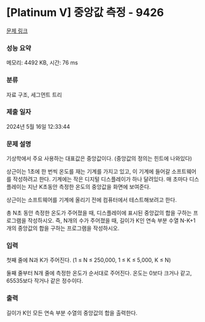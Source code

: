 # [Platinum V] 중앙값 측정 - 9426 

[문제 링크](https://www.acmicpc.net/problem/9426) 

### 성능 요약

메모리: 4492 KB, 시간: 76 ms

### 분류

자료 구조, 세그먼트 트리

### 제출 일자

2024년 5월 16일 12:33:44

### 문제 설명

<p>기상학에서 주요 사용하는 대표값은 중앙값이다. (중앙값의 정의는 힌트에 나와있다)</p>

<p>상근이는 1초에 한 번씩 온도를 재는 기계를 가지고 있고, 이 기계에 들어갈 소프트웨어를 작성하려고 한다. 기계에는 작은 디지털 디스플레이가 하나 달려있다. 매 초마다 디스플레이는 지난 K초동안 측정한 온도의 중앙값을 화면에 보여준다.</p>

<p>상근이는 소프트웨어를 기계에 올리기 전에 컴퓨터에서 테스트해보려고 한다.</p>

<p>총 N초 동안 측정한 온도가 주어졌을 때, 디스플레이에 표시된 중앙값의 합을 구하는 프로그램을 작성하시오. 즉, N개의 수가 주어졌을 때, 길이가 K인 연속 부분 수열 N-K+1개의 중앙값의 합을 구하는 프로그램을 작성하시오.</p>

### 입력 

 <p>첫째 줄에 N과 K가 주어진다. (1 ≤ N ≤ 250,000, 1 ≤ K ≤ 5,000, K ≤ N)</p>

<p>둘째 줄부터 N개 줄에 측정한 온도가 순서대로 주어진다. 온도는 0보다 크거나 같고, 65535보다 작거나 같은 정수이다.</p>

### 출력 

 <p>길이가 K인 모든 연속 부분 수열의 중앙값의 합을 출력한다.</p>

